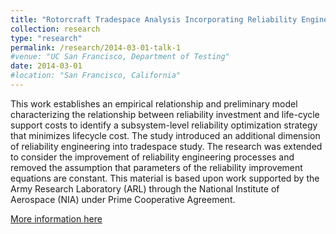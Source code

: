 ```yaml
---
title: "Rotorcraft Tradespace Analysis Incorporating Reliability Engineering"
collection: research
type: "research"
permalink: /research/2014-03-01-talk-1
#venue: "UC San Francisco, Department of Testing"
date: 2014-03-01
#location: "San Francisco, California"
---
```


This work establishes an empirical relationship and preliminary model characterizing the relationship between reliability investment and life-cycle support costs to identify a subsystem-level
reliability optimization strategy that minimizes lifecycle cost. The study introduced an additional dimension of reliability engineering into tradespace study. The research was extended to consider
the improvement of reliability engineering processes and removed the assumption that parameters of the reliability improvement equations are constant. This material is based upon work supported by the Army Research Laboratory (ARL) through the National Institute of Aerospace (NIA) under Prime Cooperative Agreement.

[More information here](https://sasdlc.org/lab/assets/projects/rotorcraft.html)
